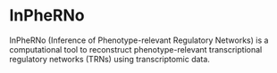 # InPheRNo
InPheRNo (Inference of Phenotype-relevant Regulatory Networks) is a computational tool to reconstruct phenotype-relevant transcriptional regulatory networks (TRNs) using transcriptomic data.
